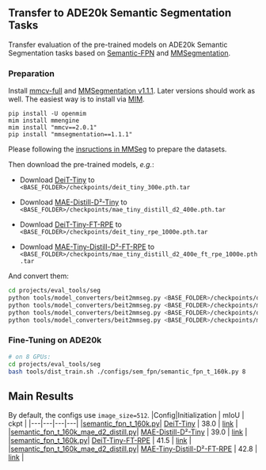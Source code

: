 ## Transfer to ADE20k Semantic Segmentation Tasks
Transfer evaluation of the pre-trained models on ADE20k Semantic Segmentation tasks based on [Semantic-FPN](https://arxiv.org/abs/1901.02446) and [MMSegmentation](https://github.com/open-mmlab/mmsegmentation).

### Preparation
Install [mmcv-full](https://github.com/open-mmlab/mmcv) and [MMSegmentation v1.1.1](https://github.com/open-mmlab/mmsegmentation/tree/v1.1.1). Later versions should work as well. The easiest way is to install via [MIM](https://github.com/open-mmlab/mim).
```
pip install -U openmim
mim install mmengine
mim install "mmcv==2.0.1"
pip install "mmsegmentation==1.1.1"
```

Please following the [insructions in MMSeg](https://github.com/open-mmlab/mmsegmentation/blob/master/docs/en/dataset_prepare.md#prepare-datasets) to prepare the datasets.

Then download the pre-trained models, *e.g.*: 

* Download [DeiT-Tiny](https://drive.google.com/file/d/1RvhE2HucdWYHhKmPfHQW2A4EPpCHSYN_/view?usp=sharing) to `<BASE_FOLDER>/checkpoints/deit_tiny_300e.pth.tar`

* Download [MAE-Distill-D²-Tiny](https://drive.google.com/file/d/1gOKB8lSQ3IlOLNbi5Uc7saZO2mMClXNU/view?usp=sharing) to `<BASE_FOLDER>/checkpoints/mae_tiny_distill_d2_400e.pth.tar`

* Download [DeiT-Tiny-FT-RPE](https://drive.google.com/file/d/1DzRgVyXRx9m0P1-AxA5GPyafgPTipYke/view?usp=sharing) to `<BASE_FOLDER>/checkpoints/deit_tiny_rpe_1000e.pth.tar`

* Download [MAE-Tiny-Distill-D²-FT-RPE](https://drive.google.com/file/d/1KRdkurYMfNxaIhjn3bELLL40Z-MEbMZj/view?usp=sharing) to `<BASE_FOLDER>/checkpoints/mae_tiny_distill_d2_400e_ft_rpe_1000e.pth.tar`

And convert them:
```bash
cd projects/eval_tools/seg
python tools/model_converters/beit2mmseg.py <BASE_FOLDER>/checkpoints/deit_tiny_300e.pth.tar pretrain/deit_tiny_300e_mmcls.pth
python tools/model_converters/beit2mmseg.py <BASE_FOLDER>/checkpoints/mae_tiny_distill_d2_400e.pth.tar pretrain/mae_tiny_distill_d2_400e_mmcls.pth
python tools/model_converters/beit2mmseg.py <BASE_FOLDER>/checkpoints/deit_tiny_rpe_1000e.pth.tar pretrain/deit_tiny_rpe_1000e_mmcls.pth 
python tools/model_converters/beit2mmseg.py <BASE_FOLDER>/checkpoints/mae_tiny_distill_d2_400e_ft_rpe_1000e.pth.tar pretrain/mae_tiny_distill_d2_400e_ft_rpe_1000e_mmcls.pth 
```

### Fine-Tuning on ADE20k
```bash
# on 8 GPUs:
cd projects/eval_tools/seg
bash tools/dist_train.sh ./configs/sem_fpn/semantic_fpn_t_160k.py 8
```

## Main Results
By default, the configs use `image_size=512`.
|Config|Initialization | mIoU | ckpt | 
|---|---|---|---|
|[semantic_fpn_t_160k.py](configs/sem_fpn/semantic_fpn_t_160k.py)| [DeiT-Tiny](https://drive.google.com/file/d/1RvhE2HucdWYHhKmPfHQW2A4EPpCHSYN_/view?usp=sharing) | 38.0 | [link](https://drive.google.com/file/d/1f2670Le8rwH2usrkEfHqgb4K4FfC89o_/view?usp=sharing) |
|[semantic_fpn_t_160k_mae_d2_distill.py](configs/sem_fpn/semantic_fpn_t_160k_mae_d2_distill.py)| [MAE-Distill-D²-Tiny](https://drive.google.com/file/d/1gOKB8lSQ3IlOLNbi5Uc7saZO2mMClXNU/view?usp=sharing) | 39.0 | [link](https://drive.google.com/file/d/1Y6GA6oGlpTYATJysvjqsAADLj11oGFsk/view?usp=drive_link) |
|[semantic_fpn_t_160k.py](configs/sem_fpn/semantic_fpn_t_160k.py)| [DeiT-Tiny-FT-RPE](https://drive.google.com/file/d/1DzRgVyXRx9m0P1-AxA5GPyafgPTipYke/view?usp=sharing) | 41.5 | [link](https://drive.google.com/file/d/1FkFpCqBTODfQyj2d9_fx77p4XX7b5AaA/view?usp=drive_link) |
|[semantic_fpn_t_160k_mae_d2_distill.py](configs/sem_fpn/semantic_fpn_t_160k_mae_d2_distill.py)| [MAE-Tiny-Distill-D²-FT-RPE](https://drive.google.com/file/d/1KRdkurYMfNxaIhjn3bELLL40Z-MEbMZj/view?usp=sharing) | 42.8 | [link](https://drive.google.com/file/d/10HQX0CAS1BsgEwZkTKeIzntfbunCyxXn/view?usp=drive_link) |


